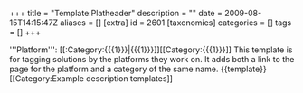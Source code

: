 +++
title = "Template:Platheader"
description = ""
date = 2009-08-15T14:15:47Z
aliases = []
[extra]
id = 2601
[taxonomies]
categories = []
tags = []
+++

'''Platform''': [[:Category:{{{1}}}|{{{1}}}]][[Category:{{{1}}}]]
<noinclude>
This template is for tagging solutions by the platforms they work on. It adds both a link to the page for the platform and a category of the same name.
</noinclude>
<noinclude>{{template}}[[Category:Example description templates]]</noinclude>
